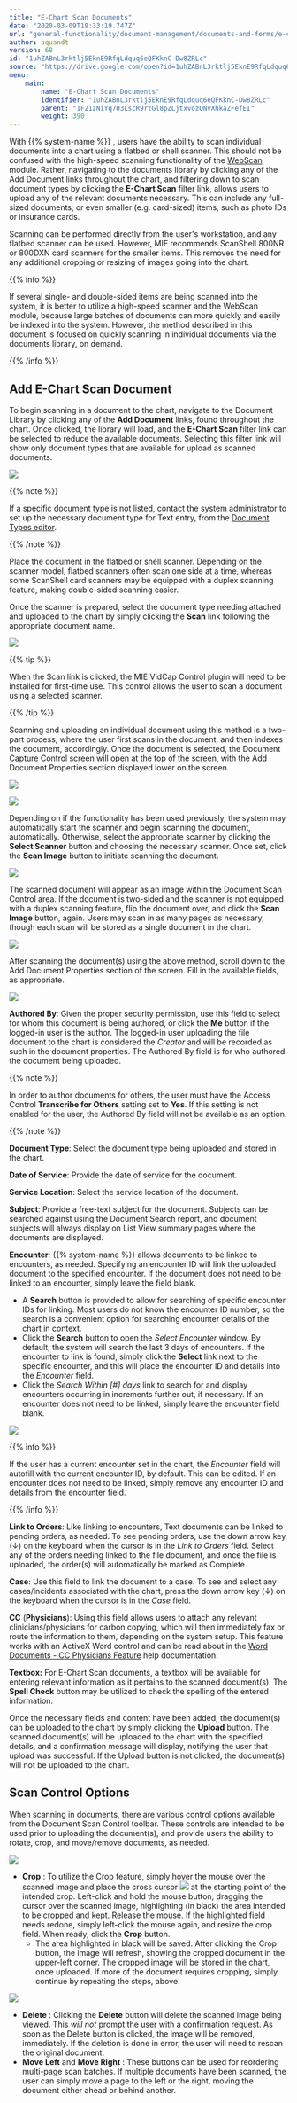 ```yaml
---
title: "E-Chart Scan Documents"
date: "2020-03-09T19:33:19.747Z"
url: "general-functionality/document-management/documents-and-forms/e-chart-scan-documents.html"
author: aquandt
version: 68
id: "1uhZABnL3rktlj5EknE9RfqLdquq6eQFKknC-Dw8ZRLc"
source: "https://drive.google.com/open?id=1uhZABnL3rktlj5EknE9RfqLdquq6eQFKknC-Dw8ZRLc"
menu:
    main:
        name: "E-Chart Scan Documents"
        identifier: "1uhZABnL3rktlj5EknE9RfqLdquq6eQFKknC-Dw8ZRLc"
        parent: "1F21zNiYq703LscR9rtGl8pZLjtxvozONvXhkaZFefEI"
        weight: 390
---
```

With {{% system-name %}} , users have the ability to scan individual documents into a chart using a flatbed or shell scanner. This should not be confused with the high-speed scanning functionality of the [WebScan](https://system/?f=miewebscan) module. Rather, navigating to the documents library by clicking any of the Add Document links throughout the chart, and filtering down to scan document types by clicking the **E-Chart Scan** filter link, allows users to upload any of the relevant documents necessary. This can include any full-sized documents, or even smaller (e.g. card-sized) items, such as photo IDs or insurance cards.



Scanning can be performed directly from the user's workstation, and any flatbed scanner can be used. However, MIE recommends ScanShell 800NR or 800DXN card scanners for the smaller items. This removes the need for any additional cropping or resizing of images going into the chart.



{{% info %}}

If several single- and double-sided items are being scanned into the system, it is better to utilize a high-speed scanner and the WebScan module, because large batches of documents can more quickly and easily be indexed into the system. However, the method described in this document is focused on quickly scanning in individual documents via the documents library, on demand.

{{% /info %}}


## Add E-Chart Scan Document

To begin scanning in a document to the chart, navigate to the Document Library by clicking any of the **Add Document** links, found throughout the chart. Once clicked, the library will load, and the **E-Chart Scan** filter link can be selected to reduce the available documents. Selecting this filter link will show only document types that are available for upload as scanned documents.



![](e-chart-scan-documents.images/image1.png)



{{% note %}}

If a specific document type is not listed, contact the system administrator to set up the necessary document type for Text entry, from the [Document Types editor](https://system/?f=chart&s=dteditor&t=Document+Types&tabmodule=admin&tabselect=Document+Types).

{{% /note %}}


Place the document in the flatbed or shell scanner. Depending on the scanner model, flatbed scanners often scan one side at a time, whereas some ScanShell card scanners may be equipped with a duplex scanning feature, making double-sided scanning easier.

Once the scanner is prepared, select the document type needing attached and uploaded to the chart by simply clicking the **Scan** link following the appropriate document name.



![](e-chart-scan-documents.images/image2.png)



{{% tip %}}

When the Scan link is clicked, the MIE VidCap Control plugin will need to be installed for first-time use. This control allows the user to scan a document using a selected scanner.

{{% /tip %}}


Scanning and uploading an individual document using this method is a two-part process, where the user first scans in the document, and then indexes the document, accordingly. Once the document is selected, the Document Capture Control screen will open at the top of the screen, with the Add Document Properties section displayed lower on the screen.

![](e-chart-scan-documents.images/image3.png)

![](e-chart-scan-documents.images/image4.png)

Depending on if the functionality has been used previously, the system may automatically start the scanner and begin scanning the document, automatically. Otherwise, select the appropriate scanner by clicking the **Select Scanner** button and choosing the necessary scanner. Once set, click the **Scan Image** button to initiate scanning the document.

![](e-chart-scan-documents.images/image5.png)

The scanned document will appear as an image within the Document Scan Control area. If the document is two-sided and the scanner is not equipped with a duplex scanning feature, flip the document over, and click the **Scan Image** button, again. Users may scan in as many pages as necessary, though each scan will be stored as a single document in the chart.

![](e-chart-scan-documents.images/image6.png)

After scanning the document(s) using the above method, scroll down to the Add Document Properties section of the screen. Fill in the available fields, as appropriate.



![](e-chart-scan-documents.images/image7.png)



**Authored By**: Given the proper security permission, use this field to select for whom this document is being authored, or click the **Me** button if the logged-in user is the author. The logged-in user uploading the file document to the chart is considered the *Creator* and will be recorded as such in the document properties. The Authored By field is for who authored the document being uploaded.

{{% note %}}

In order to author documents for others, the user must have the Access Control **Transcribe for Others** setting set to **Yes**. If this setting is not enabled for the user, the Authored By field will not be available as an option.

{{% /note %}}


**Document Type**: Select the document type being uploaded and stored in the chart.

**Date of Service**: Provide the date of service for the document.

**Service Location**: Select the service location of the document.

**Subject**: Provide a free-text subject for the document. Subjects can be searched against using the Document Search report, and document subjects will always display on List View summary pages where the documents are displayed.

**Encounter**: {{% system-name %}} allows documents to be linked to encounters, as needed. Specifying an encounter ID will link the uploaded document to the specified encounter. If the document does not need to be linked to an encounter, simply leave the field blank.

* A <strong>Search</strong> button is provided to allow for searching of specific encounter IDs for linking. Most users do not know the encounter ID number, so the search is a convenient option for searching encounter details of the chart in context.
* Click the <strong>Search</strong> button to open the <em>Select Encounter</em> window. By default, the system will search the last 3 days of encounters. If the encounter to link is found, simply click the <strong>Select</strong> link next to the specific encounter, and this will place the encounter ID and details into the <em>Encounter</em> field.
* Click the <em>Search Within [#] days</em> link to search for and display encounters occurring in increments further out, if necessary. If an encounter does not need to be linked, simply leave the encounter field blank.

![](e-chart-scan-documents.images/image8.png)



{{% info %}}

If the user has a current encounter set in the chart, the *Encounter* field will autofill with the current encounter ID, by default. This can be edited. If an encounter does not need to be linked, simply remove any encounter ID and details from the encounter field.

{{% /info %}}


**Link to Orders**: Like linking to encounters, Text documents can be linked to pending orders, as needed. To see pending orders, use the down arrow key (↓) on the keyboard when the cursor is in the *Link to Orders* field. Select any of the orders needing linked to the file document, and once the file is uploaded, the order(s) will automatically be marked as Complete.

**Case**: Use this field to link the document to a case. To see and select any cases/incidents associated with the chart, press the down arrow key (↓) on the keyboard when the cursor is in the *Case* field.

**CC** (**Physicians**): Using this field allows users to attach any relevant clinicians/physicians for carbon copying, which will then immediately fax or route the information to them, depending on the system setup. This feature works with an ActiveX Word control and can be read about in the [Word Documents - CC Physicians Feature](word-documents-cc-physicians-feature.html) help documentation.

**Textbox:** For E-Chart Scan documents, a textbox will be available for entering relevant information as it pertains to the scanned document(s). The **Spell Check** button may be utilized to check the spelling of the entered information.



Once the necessary fields and content have been added, the document(s) can be uploaded to the chart by simply clicking the **Upload** button. The scanned document(s) will be uploaded to the chart with the specified details, and a confirmation message will display, notifying the user that upload was successful. If the Upload button is not clicked, the document(s) will not be uploaded to the chart.

## Scan Control Options

When scanning in documents, there are various control options available from the Document Scan Control toolbar. These controls are intended to be used prior to uploading the document(s), and provide users the ability to rotate, crop, and move/remove documents, as needed.



![](e-chart-scan-documents.images/image9.png)



* <strong>Crop</strong> : To utilize the Crop feature, simply hover the mouse over the scanned image and place the cross cursor ![](e-chart-scan-documents.images/image10.png) at the starting point of the intended crop. Left-click and hold the mouse button, dragging the cursor over the scanned image, highlighting (in black) the area intended to be cropped and kept. Release the mouse. If the highlighted field needs redone, simply left-click the mouse again, and resize the crop field. When ready, click the <strong>Crop</strong> button.
    * The area highlighted in black will be saved. After clicking the Crop button, the image will refresh, showing the cropped document in the upper-left corner. The cropped image will be stored in the chart, once uploaded. If more of the document requires cropping, simply continue by repeating the steps, above.



![](https://lh6.googleusercontent.com/5HxpVgxUNgG9xIBzT_IxUfw0CU6LYrMbc2_X0_nPCO9lXL-8_MKjZqZ4dT0fc2Vjv-rm_mSuYTKOWd3YBCws6RkwL2su6M1YH08QGjvstjmr0HaZnBLlHO1MzJFXYYbA39vtFGZHkQabbD6CcQ)



* <strong>Delete</strong> : Clicking the <strong>Delete</strong> button will delete the scanned image being viewed. This <em>will not</em> prompt the user with a confirmation request. As soon as the Delete button is clicked, the image will be removed, immediately. If the deletion is done in error, the user will need to rescan the original document.
* <strong>Move Left</strong> and <strong>Move Right</strong> : These buttons can be used for reordering multi-page scan batches. If multiple documents have been scanned, the user can simply move a page to the left or the right, moving the document either ahead or behind another.
